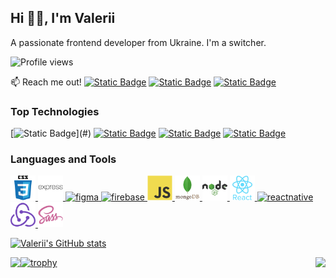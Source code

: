 ## Hi 👋🏻, I'm Valerii 

A passionate frontend developer from Ukraine. I'm a switcher.

![Profile views](https://komarev.com/ghpvc/?username=valpvf&label=Profile%20views&color=0e75b6&style=flat)

:mailbox: Reach me out! 
[![Static Badge](https://img.shields.io/badge/%40ValeriiPozhydaiev%20-%200088cc?style=flat&logo=telegram&logoColor=white&labelColor=0088cc&color=0088cc&link=https%3A%2F%2Ft.me%2FValeriiPozhydaiev)](https://t.me/ValeriiPozhydaiev)
[![Static Badge](https://img.shields.io/badge/Valerii%20Pozhydaiev%20-%200a66c2?style=flat&logo=Linkedin&logoColor=white&labelColor=0a66c2&color=0a66c2&link=https%3A%2F%2Fwww.linkedin.com%2Fin%2Fvalerii-pozhydaiev%2F)](https://www.linkedin.com/in/valerii-pozhydaiev/)
[![Static Badge](https://img.shields.io/badge/Valerii.Pozhydaiev%20-%20%23EA4335?style=flat&logo=gmail&logoColor=23EA4335&labelColor=fbbc05&color=4285f4&link=Valerii.Pozhydaiev%40gmail.com)](mailto:Valerii.Pozhydaiev@gmail.com)

### Top Technologies

[![Static Badge](https://img.shields.io/badge/React_(React_Native)%20-%2000d8ff?style=for-the-badge&logo=react&logoColor=00d8ff&labelColor=gray&color=00d8ff)](#)
[![Static Badge](https://img.shields.io/badge/redux_toolkit%20-%20%23764ABC?style=for-the-badge&logo=redux&logoColor=pink&labelColor=gray&color=%23764ABC)](#)
[![Static Badge](https://img.shields.io/badge/JavaScript%20-%20f7df1e?style=for-the-badge&logo=javascript&logoColor=f7df1e&labelColor=gray&color=f7df1e)](#)
[![Static Badge](https://img.shields.io/badge/Node.js%20-%20f7df1e?style=for-the-badge&logo=Node.js&logoColor=6cc24a&labelColor=gray&color=6cc24a)](#)

### Languages and Tools

<p align="left"> <a href="https://www.w3schools.com/css/" target="_blank" rel="noreferrer"> <img src="https://raw.githubusercontent.com/devicons/devicon/master/icons/css3/css3-original-wordmark.svg" alt="css3" width="40" height="40"/> </a> <a href="https://expressjs.com" target="_blank" rel="noreferrer"> <img src="https://raw.githubusercontent.com/devicons/devicon/master/icons/express/express-original-wordmark.svg" alt="express" width="40" height="40"/> </a> <a href="https://www.figma.com/" target="_blank" rel="noreferrer"> <img src="https://www.vectorlogo.zone/logos/figma/figma-icon.svg" alt="figma" width="40" height="40"/> </a> <a href="https://firebase.google.com/" target="_blank" rel="noreferrer"> <img src="https://www.vectorlogo.zone/logos/firebase/firebase-icon.svg" alt="firebase" width="40" height="40"/> </a> <a href="https://developer.mozilla.org/en-US/docs/Web/JavaScript" target="_blank" rel="noreferrer"> <img src="https://raw.githubusercontent.com/devicons/devicon/master/icons/javascript/javascript-original.svg" alt="javascript" width="40" height="40"/> </a> <a href="https://www.mongodb.com/" target="_blank" rel="noreferrer"> <img src="https://raw.githubusercontent.com/devicons/devicon/master/icons/mongodb/mongodb-original-wordmark.svg" alt="mongodb" width="40" height="40"/> </a> <a href="https://nodejs.org" target="_blank" rel="noreferrer"> <img src="https://raw.githubusercontent.com/devicons/devicon/master/icons/nodejs/nodejs-original-wordmark.svg" alt="nodejs" width="40" height="40"/> </a> <a href="https://reactjs.org/" target="_blank" rel="noreferrer"> <img src="https://raw.githubusercontent.com/devicons/devicon/master/icons/react/react-original-wordmark.svg" alt="react" width="40" height="40"/> </a> <a href="https://reactnative.dev/" target="_blank" rel="noreferrer"> <img src="https://reactnative.dev/img/header_logo.svg" alt="reactnative" width="40" height="40"/> </a> <a href="https://redux.js.org" target="_blank" rel="noreferrer"> <img src="https://raw.githubusercontent.com/devicons/devicon/master/icons/redux/redux-original.svg" alt="redux" width="40" height="40"/> </a> <a href="https://sass-lang.com" target="_blank" rel="noreferrer"> <img src="https://raw.githubusercontent.com/devicons/devicon/master/icons/sass/sass-original.svg" alt="sass" width="40" height="40"/> </a> </p>

[![Valerii's GitHub stats](https://github-readme-stats.vercel.app/api?username=valpvf&show=reviews,prs_merged,prs_merged_percentage&&show_icons=true)](#)

<div><a href="https://github.com/valpvf">
  <img height=200 align="left" src="https://github-readme-streak-stats.herokuapp.com/?user=valpvf" />
</a>
<a href="https://github.com/valpvf">
  <img height=200 align="right" src="https://github-readme-stats.vercel.app/api/top-langs/?username=valpvf&layout=compact&langs_count=8&card_width=17%" />
</a>
</div>



[![trophy](https://github-profile-trophy.vercel.app/?username=valpvf)](#)

